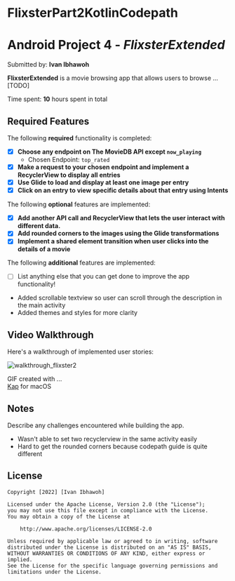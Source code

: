 # FlixsterPart2KotlinCodepath
# Android Project 4 - *FlixsterExtended*

Submitted by: **Ivan Ibhawoh**

**FlixsterExtended** is a movie browsing app that allows users to browse ... [TODO] 

Time spent: **10** hours spent in total

## Required Features

The following **required** functionality is completed:

- [x] **Choose any endpoint on The MovieDB API except `now_playing`**
  - Chosen Endpoint: `top_rated`
- [x] **Make a request to your chosen endpoint and implement a RecyclerView to display all entries**
- [x] **Use Glide to load and display at least one image per entry**
- [x] **Click on an entry to view specific details about that entry using Intents**

The following **optional** features are implemented:

- [x] **Add another API call and RecyclerView that lets the user interact with different data.** 
- [x] **Add rounded corners to the images using the Glide transformations**
- [x] **Implement a shared element transition when user clicks into the details of a movie**

The following **additional** features are implemented:

- [ ] List anything else that you can get done to improve the app functionality!
- Added scrollable textview so user can scroll through the description in the main activity
- Added themes and styles for more clarity 

## Video Walkthrough

Here's a walkthrough of implemented user stories:

![walkthrough_flixster2](https://user-images.githubusercontent.com/64405568/192178007-2466830d-7d26-489f-8c67-5e653ae53f25.gif)

GIF created with ...  
[Kap](https://getkap.co/) for macOS


## Notes

Describe any challenges encountered while building the app.
- Wasn't able to set two recyclerview in the same activity easily
- Hard to get the rounded corners because codepath guide is quite different 

## License

    Copyright [2022] [Ivan Ibhawoh]

    Licensed under the Apache License, Version 2.0 (the "License");
    you may not use this file except in compliance with the License.
    You may obtain a copy of the License at

        http://www.apache.org/licenses/LICENSE-2.0

    Unless required by applicable law or agreed to in writing, software
    distributed under the License is distributed on an "AS IS" BASIS,
    WITHOUT WARRANTIES OR CONDITIONS OF ANY KIND, either express or implied.
    See the License for the specific language governing permissions and
    limitations under the License.
